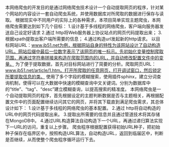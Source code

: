 本网络爬虫的开发目的是通过网络爬虫技术设计一个自动提取网页的程序，针对某个网站的内容设计一套自动爬虫系统，并使用数据库对所爬取的数据进行保存与读取。
根据现实中不同用户的实际上的各种需求，本项目简单实现主题爬虫，本网络爬虫需要达到如下几个目标：
1.设计基于多线程的网络爬虫，客户端向服务器发送自己设定好请求
2.通过 http将Web服务器上协议站点的网页代码提取出来；
3.根据xpath提取出客户端所需要的信息；
4.通过构造url发起新的http请求。
以目标网站URL：www.jb51.net为例，根据网站自身的特性为该网站设计了自动构造URL。网站后缀中最后一位数字表示了该网页的唯一标示。先初始化变量控制爬取范围，再通过字符串拼接来构造在爬取范围内的URL，并自动修改配置文件中的变量。
为了便于提取数据，首先对目标网站进行了简要的分析。爬取网页URL：www.jb51.net/article/1.htm。打开所爬取的任意网页，打开调试窗口，然后锁定所要提取信息的类。
使用了多个字段的模糊搜索，使用插件sphinx，建立分词查询机制，使得可以在大数据中快速的模糊查询中文关键词。分别为数据库中的“title”、“tag”、“desc”建立模糊查询，以提高搜索的精准度。
本网络爬虫是一个自动提取网页的程序，首先根据设定的主题判断数据是否与主题相关，再根据配置文件中的页面配置继续访问其它的网页，并将其下载直到满足爬虫需求，其总体设计如下：
1.设计基于多线程的网络爬虫的基本配置。
2.通过 http将自动构造的URL中的网页代码提取出来。
3.提取出所需要的信息并且通过管道技术将其存储在MongoDB中。
4.通过URL构造算法自动构造下一个URL，再通过递归算法实现下一URL的访问，重复以上步骤。
爬虫程序根据配置获得初始URL种子，把初始种子保存在临界区中，按照构造URL算法，自动构造URL，返回到临届区中，判断是否继续，从而使整个爬虫程序循环运行下去。
